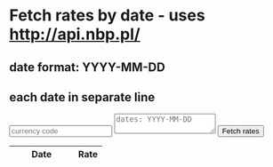 # Fetch rates by date - uses http://api.nbp.pl/
## date format: YYYY-MM-DD
## each date in separate line

<input id="currency" type="text" placeholder="currency code">
<textarea id="dates" width="150" height="350" onpaste="fetchRates()" placeholder="dates: YYYY-MM-DD">
</textarea>
<input type="button" onclick="fetchRates()" value="Fetch rates">

<table>
  <thead>
    <tr>
      <th width="100">Date</th>
      <th>Rate</th>
    </tr>
  </thead>
  <tbody id="rates">
  </tbody>
</table>

<script>
function makeUrl(currency, date)
{
  return `https://api.nbp.pl/api/exchangerates/rates/a/${currency}/${date}?format=json`;
}

function getRate(url) {  
  console.log(url)
  
  var xhttp = new XMLHttpRequest();
  xhttp.open("GET", url, false);
  xhttp.send()
  
  return JSON.parse(xhttp.responseText).rates[0]
}

function getHtmlResult(result)
{
  return ` <tr>
		<td>${result.effectiveDate}</td>
		<td>${result.mid}</td>
	</tr>`;
}

function getHtmlError(date)
{
  return ` <tr>
		<td>${date}</td>
		<td>no result</td>
  	</tr>`;
}

function fetchRates()
{
  var dates = document.getElementById("dates").value.trim().split('\n');
  var currency = document.getElementById("currency").value.trim();
  document.getElementById("rates").innerHTML = ''
  
  if (!dates.length || !dates[0])
  {
  	return
  }

  for (var i in dates)
  {
    var date = dates[i]
    var result
    var url
    try
    {
      url = makeUrl(currency, date)
      result = getRate(url)

      document.getElementById("rates").innerHTML += getHtmlResult(result)
    }
    catch(e)
    {
      document.getElementById("rates").innerHTML += getHtmlError(date)
    }
  }
}
</script>
